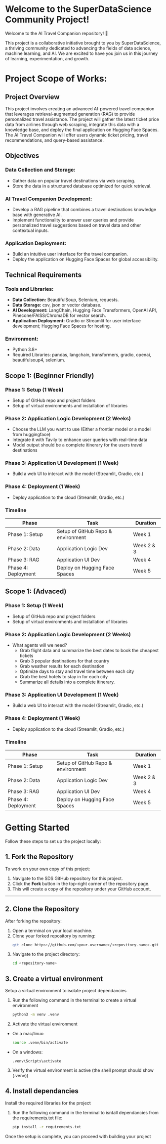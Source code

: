 # Welcome to the SuperDataScience Community Project!
Welcome to the AI Travel Companion repository! 🎉

This project is a collaborative initiative brought to you by SuperDataScience, a thriving community dedicated to advancing the fields of data science, machine learning, and AI. We are excited to have you join us in this journey of learning, experimentation, and growth.

# Project Scope of Works:

## Project Overview

This project involves creating an advanced AI-powered travel companion that leverages retrieval-augmented generation (RAG) to provide personalized travel assistance. The project will gather the latest ticket price data from airlines through web scraping, integrate this data with a knowledge base, and deploy the final application on Hugging Face Spaces. The AI Travel Companion will offer users dynamic ticket pricing, travel recommendations, and query-based assistance.

## Objectives

### Data Collection and Storage:
- Gather data on popular travel destinations via web scraping.
- Store the data in a structured database optimized for quick retrieval.

### AI Travel Companion Development:
- Develop a RAG pipeline that combines a travel destinations knowledge base with generative AI.
- Implement functionality to answer user queries and provide personalized travel suggestions based on travel data and other contextual inputs.

### Application Deployment:
- Build an intuitive user interface for the travel companion.
- Deploy the application on Hugging Face Spaces for global accessibility.

## Technical Requirements

### Tools and Libraries:
- **Data Collection:** BeautifulSoup, Selenium, requests.
- **Data Storage:** csv, json or vector database.
- **AI Development:** LangChain, Hugging Face Transformers, OpenAI API, Pinecone/FAISS/ChromaDB for vector search.
- **Application Deployment:** Gradio or Streamlit for user interface development; Hugging Face Spaces for hosting.

### Environment:
- Python 3.8+
- Required Libraries: pandas, langchain, transformers, gradio, openai, beautifulsoup4, selenium.

## Scope 1: (Beginner Friendly)

### Phase 1: Setup (1 Week)
- Setup of GitHub repo and project folders
- Setup of virtual environments and installation of libraries

### Phase 2: Application Logic Development (2 Weeks)
- Choose the LLM you want to use (Either a frontier model or a model from huggingface)
- Integrate it with Tavily to enhance user queries with real-time data
- Model output should be a complete itinerary for the users travel destinations


### Phase 3: Application UI Development (1 Week)
- Build a web UI to interact with the model (Streamlit, Gradio, etc.)

### Phase 4: Deployment (1 Week)
- Deploy application to the cloud (Streamlit, Gradio, etc.)

### Timeline

| Phase          | Task                                 | Duration |
|----------------|--------------------------------------|----------|
| Phase 1: Setup  | Setup of GitHub Repo & environment | Week 1   |
| Phase 2: Data  | Application Logic Dev | Week 2 & 3  |
| Phase 3: RAG   | Application UI Dev                  | Week 4   |
| Phase 4: Deployment | Deploy on Hugging Face Spaces     | Week 5   |

## Scope 1: (Advaced)

### Phase 1: Setup (1 Week)
- Setup of GitHub repo and project folders
- Setup of virtual environments and installation of libraries

### Phase 2: Application Logic Development (2 Weeks)
- What agents will we need?
  - Grab flight data and summarize the best dates to book the cheapest tickets
  - Grab 3 popular destinations for that country
  - Grab weather results for each destination
  - Optimize days to stay and travel time between each city
  - Grab the best hotels to stay in for each city
  - Summarize all details into a complete itinerary.

### Phase 3: Application UI Development (1 Week)
- Build a web UI to interact with the model (Streamlit, Gradio, etc.)

### Phase 4: Deployment (1 Week)
- Deploy application to the cloud (Streamlit, Gradio, etc.)

### Timeline

| Phase          | Task                                 | Duration |
|----------------|--------------------------------------|----------|
| Phase 1: Setup  | Setup of GitHub Repo & environment | Week 1   |
| Phase 2: Data  | Application Logic Dev | Week 2 & 3  |
| Phase 3: RAG   | Application UI Dev                  | Week 4   |
| Phase 4: Deployment | Deploy on Hugging Face Spaces     | Week 5   |

# Getting Started

Follow these steps to set up the project locally:

## 1. Fork the Repository
To work on your own copy of this project:
1. Navigate to the SDS GitHub repository for this project.  
2. Click the **Fork** button in the top-right corner of the repository page.  
3. This will create a copy of the repository under your GitHub account.

---

## 2. Clone the Repository
After forking the repository:
1. Open a terminal on your local machine.  
2. Clone your forked repository by running:
   ```bash
   git clone https://github.com/<your-username>/<repository-name>.git
   ```
3. Navigate to the project directory:
    ```bash
    cd <repository-name>
    ```

## 3. Create a virtual environment
Setup a virtual environment to isolate project dependancies
1. Run the following command in the terminal to create a virtual environment
    ```bash
    python3 -m venv .venv
    ```
2. Activate the virtual environment
  - On a mac/linux:
    ```bash
    source .venv/bin/activate
    ```
  - On a windows:
    ```
    .venv\Scripts\activate
    ```
3. Verify the virtual environment is active (the shell prompt should show (.venv))

## 4. Install dependancies
Install the required libraries for the project
1. Run the following command in the terminal to isntall dependancies from the requirements.txt file:
    ```bash
    pip install -r requirements.txt
    ```
Once the setup is complete, you can proceed with building your project
